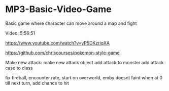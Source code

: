 # MP3-Basic-Video-Game
Basic game where character can move around a map and fight

Video: 5:56:51

https://www.youtube.com/watch?v=yP5DKzriqXA

https://github.com/chriscourses/pokemon-style-game

Make new attack:
make new attack object
add attack to monster
add attack case to class


fix fireball, encounter rate, start on overworld, emby doesnt faint when at 0 till next turn, add chance to hit